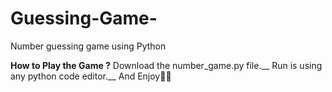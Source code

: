 # Guessing-Game-
Number guessing game using Python

**How to Play the Game ?**
Download the number_game.py file.__
Run is using any python code editor.__
And Enjoy🤩🤩
